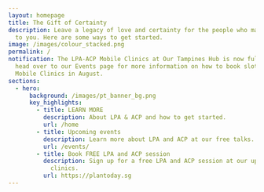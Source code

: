 ```yaml
---
layout: homepage
title: The Gift of Certainty
description: Leave a legacy of love and certainty for the people who matter most
  to you. Here are some ways to get started.
image: /images/colour_stacked.png
permalink: /
notification: The LPA-ACP Mobile Clinics at Our Tampines Hub is now full. Please
  head over to our Events page for more information on how to book slots for the
  Mobile Clinics in August.
sections:
  - hero:
      background: /images/pt_banner_bg.png
      key_highlights:
        - title: LEARN MORE
          description: About LPA & ACP and how to get started.
          url: /home
        - title: Upcoming events
          description: Learn more about LPA and ACP at our free talks.
          url: /events/
        - title: Book FREE LPA and ACP session
          description: Sign up for a free LPA and ACP session at our upcoming mobile
            clinics.
          url: https://plantoday.sg
---
```

